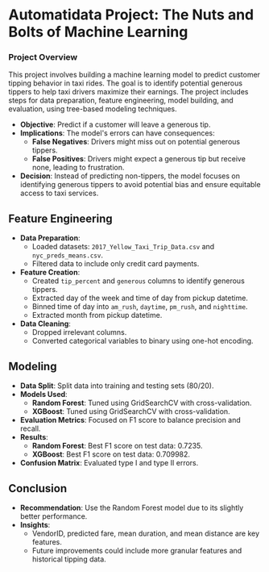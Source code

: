 
# Automatidata Project: The Nuts and Bolts of Machine Learning

### Project Overview
This project involves building a machine learning model to predict customer tipping behavior in taxi rides. The goal is to identify potential generous tippers to help taxi drivers maximize their earnings. The project includes steps for data preparation, feature engineering, model building, and evaluation, using tree-based modeling techniques.

- **Objective**: Predict if a customer will leave a generous tip.
- **Implications**: The model's errors can have consequences:
  - **False Negatives**: Drivers might miss out on potential generous tippers.
  - **False Positives**: Drivers might expect a generous tip but receive none, leading to frustration.
- **Decision**: Instead of predicting non-tippers, the model focuses on identifying generous tippers to avoid potential bias and ensure equitable access to taxi services.

## Feature Engineering
- **Data Preparation**:
  - Loaded datasets: `2017_Yellow_Taxi_Trip_Data.csv` and `nyc_preds_means.csv`.
  - Filtered data to include only credit card payments.
- **Feature Creation**:
  - Created `tip_percent` and `generous` columns to identify generous tippers.
  - Extracted day of the week and time of day from pickup datetime.
  - Binned time of day into `am_rush`, `daytime`, `pm_rush`, and `nighttime`.
  - Extracted month from pickup datetime.
- **Data Cleaning**:
  - Dropped irrelevant columns.
  - Converted categorical variables to binary using one-hot encoding.

## Modeling
- **Data Split**: Split data into training and testing sets (80/20).
- **Models Used**:
  - **Random Forest**: Tuned using GridSearchCV with cross-validation.
  - **XGBoost**: Tuned using GridSearchCV with cross-validation.
- **Evaluation Metrics**: Focused on F1 score to balance precision and recall.
- **Results**:
  - **Random Forest**: Best F1 score on test data: 0.7235.
  - **XGBoost**: Best F1 score on test data: 0.709982.
- **Confusion Matrix**: Evaluated type I and type II errors.

## Conclusion
- **Recommendation**: Use the Random Forest model due to its slightly better performance.
- **Insights**:
  - VendorID, predicted fare, mean duration, and mean distance are key features.
  - Future improvements could include more granular features and historical tipping data.


